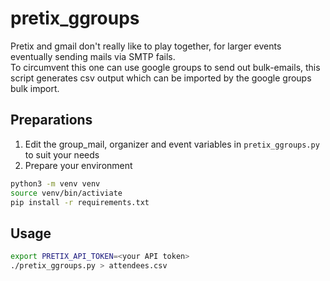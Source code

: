 # pretix_ggroups

Pretix and gmail don't really like to play together, for larger events eventually sending mails via SMTP fails.  
To circumvent this one can use google groups to send out bulk-emails, this script generates csv output which can be imported by the google groups bulk import.

## Preparations

1. Edit the group_mail, organizer and event variables in `pretix_ggroups.py` to suit your needs
2. Prepare your environment

```bash
python3 -m venv venv
source venv/bin/activiate
pip install -r requirements.txt
```

## Usage

```bash
export PRETIX_API_TOKEN=<your API token>
./pretix_ggroups.py > attendees.csv
```
